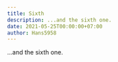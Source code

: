 ```yaml
---
title: Sixth
description: ...and the sixth one.
date: 2021-05-25T00:00:00+07:00
author: Hans5958
---
```


...and the sixth one.